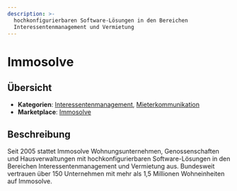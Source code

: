```yaml
---
description: >-
  hochkonfigurierbaren Software-Lösungen in den Bereichen
  Interessentenmanagement und Vermietung
---
```


# Immosolve

## Übersicht

* **Kategorien**: [Interessentenmanagement](../kategorien/interessentenmanagement.md), [Mieterkommunikation](../kategorien/mieterkommunikation.md)
* **Marketplace**: [Immosolve](https://marketplace.aareon.com/de/listings/immosolve)

## Beschreibung

Seit 2005 stattet Immosolve Wohnungsunternehmen, Genossenschaften und Hausverwaltungen mit hochkonfigurierbaren Software-Lösungen in den Bereichen Interessentenmanagement und Vermietung aus. Bundesweit vertrauen über 150 Unternehmen mit mehr als 1,5 Millionen Wohneinheiten auf Immosolve.
